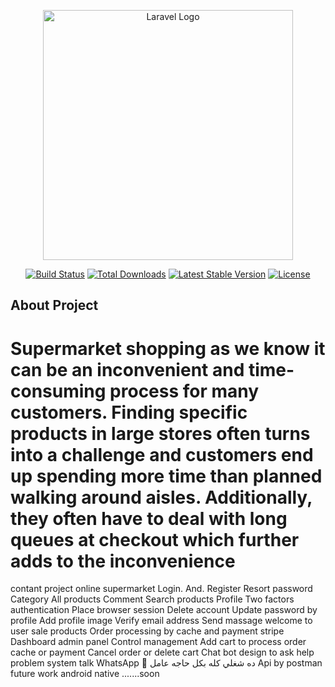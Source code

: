<p align="center"><a href="https://laravel.com" target="_blank"><img src="https://raw.githubusercontent.com/laravel/art/master/logo-lockup/5%20SVG/2%20CMYK/1%20Full%20Color/laravel-logolockup-cmyk-red.svg" width="400" alt="Laravel Logo"></a></p>

<p align="center">
<a href="https://travis-ci.org/laravel/framework"><img src="https://travis-ci.org/laravel/framework.svg" alt="Build Status"></a>
<a href="https://packagist.org/packages/laravel/framework"><img src="https://img.shields.io/packagist/dt/laravel/framework" alt="Total Downloads"></a>
<a href="https://packagist.org/packages/laravel/framework"><img src="https://img.shields.io/packagist/v/laravel/framework" alt="Latest Stable Version"></a>
<a href="https://packagist.org/packages/laravel/framework"><img src="https://img.shields.io/packagist/l/laravel/framework" alt="License"></a>
</p>

## About Project
Supermarket shopping as we know it can be an inconvenient and time-consuming process for many customers. Finding specific products in large stores often
turns into a challenge and customers end up spending more time than planned walking around aisles. Additionally, they often have to deal with long queues at
checkout which further adds to the inconvenience
===========================================================================================
contant project online supermarket
Login. And. Register 
Resort password 
Category 
All products 
Comment 
Search products
Profile 
Two factors authentication
Place browser session
Delete account
Update password by profile 
Add profile image
Verify email address 
Send massage welcome to user sale products
Order processing by cache and payment stripe 
Dashboard admin panel 
Control management 
Add cart to process order cache or payment 
Cancel order or delete cart
Chat bot design to ask help problem system talk WhatsApp 🤠
ده شغلي كله بكل حاجه عامل 
Api by postman
future work android native .......soon
